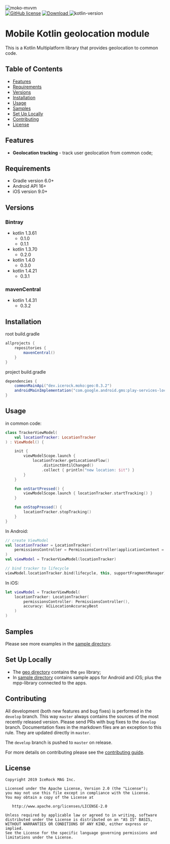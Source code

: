 ![moko-mvvm](https://user-images.githubusercontent.com/5010169/71337878-0e0d0f80-2580-11ea-8ac5-69a132334960.png)  
[![GitHub license](https://img.shields.io/badge/license-Apache%20License%202.0-blue.svg?style=flat)](http://www.apache.org/licenses/LICENSE-2.0) [![Download](https://img.shields.io/maven-central/v/dev.icerock.moko/geo) ](https://repo1.maven.org/maven2/dev/icerock/moko/geo) ![kotlin-version](https://img.shields.io/badge/kotlin-1.4.31-orange)

# Mobile Kotlin geolocation module
This is a Kotlin Multiplatform library that provides geolocation to common code.

## Table of Contents
- [Features](#features)
- [Requirements](#requirements)
- [Versions](#versions)
- [Installation](#installation)
- [Usage](#usage)
- [Samples](#samples)
- [Set Up Locally](#set-up-locally)
- [Contributing](#contributing)
- [License](#license)

## Features
- **Geolocation tracking** - track user geolocation from common code;

## Requirements
- Gradle version 6.0+
- Android API 16+
- iOS version 9.0+

## Versions
### Bintray
- kotlin 1.3.61
  - 0.1.0
  - 0.1.1
- kotlin 1.3.70
  - 0.2.0
- kotlin 1.4.0
  - 0.3.0
- kotlin 1.4.21
  - 0.3.1
### mavenCentral
- kotlin 1.4.31
  - 0.3.2

## Installation
root build.gradle  
```groovy
allprojects {
    repositories {
        mavenCentral()
    }
}
```

project build.gradle
```groovy
dependencies {
    commonMainApi("dev.icerock.moko:geo:0.3.2")
    androidMainImplementation("com.google.android.gms:play-services-location:18.0.0")
}
```

## Usage
in common code:
```kotlin
class TrackerViewModel(
    val locationTracker: LocationTracker
) : ViewModel() {

    init {
        viewModelScope.launch {
            locationTracker.getLocationsFlow()
                .distinctUntilChanged()
                .collect { println("new location: $it") }
        }
    }

    fun onStartPressed() {
        viewModelScope.launch { locationTracker.startTracking() }
    }

    fun onStopPressed() {
        locationTracker.stopTracking()
    }
}
```

In Android:
```kotlin
// create ViewModel
val locationTracker = LocationTracker(
    permissionsController = PermissionsController(applicationContext = applicationContext)
)
val viewModel = TrackerViewModel(locationTracker)

// bind tracker to lifecycle
viewModel.locationTracker.bind(lifecycle, this, supportFragmentManager)
```

In iOS:
```swift
let viewModel = TrackerViewModel(
    locationTracker: LocationTracker(
        permissionsController: PermissionsController(),
        accuracy: kCLLocationAccuracyBest
    )
)
```

## Samples
Please see more examples in the [sample directory](sample).

## Set Up Locally 
- The [geo directory](geo) contains the `geo` library;
- In [sample directory](sample) contains sample apps for Android and iOS; plus the mpp-library connected to the apps.

## Contributing
All development (both new features and bug fixes) is performed in the `develop` branch. This way `master` always contains the sources of the most recently released version. Please send PRs with bug fixes to the `develop` branch. Documentation fixes in the markdown files are an exception to this rule. They are updated directly in `master`.

The `develop` branch is pushed to `master` on release.

For more details on contributing please see the [contributing guide](CONTRIBUTING.md).

## License
        
    Copyright 2019 IceRock MAG Inc.
    
    Licensed under the Apache License, Version 2.0 (the "License");
    you may not use this file except in compliance with the License.
    You may obtain a copy of the License at
    
       http://www.apache.org/licenses/LICENSE-2.0
    
    Unless required by applicable law or agreed to in writing, software
    distributed under the License is distributed on an "AS IS" BASIS,
    WITHOUT WARRANTIES OR CONDITIONS OF ANY KIND, either express or implied.
    See the License for the specific language governing permissions and
    limitations under the License.
